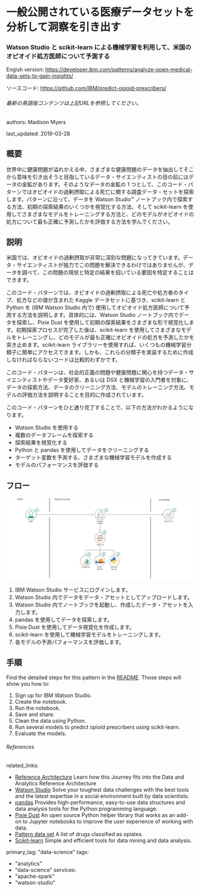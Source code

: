 # 一般公開されている医療データセットを分析して洞察を引き出す
### Watson Studio と scikit-learn による機械学習を利用して、米国のオピオイド処方医師について予測する

Engish version: https://developer.ibm.com/patterns/analyze-open-medical-data-sets-to-gain-insights/

ソースコード: https://github.com/IBM/predict-opioid-prescribers/
###### 最新の英語版コンテンツは上記URLを参照してください。

authors: Madison Myers

last_updated: 2019-03-28

## 概要

世界中に健康問題が溢れかえる中、さまざまな健康問題のデータを抽出してそこから意味を引き出そうと目指しているデータ・サイエンティストの目の前にはデータの金鉱があります。そのようなデータの金鉱の 1 つとして、このコード・パターンではオピオイドの過剰摂取による死亡に関する調査データ・セットを探索します。パターンに沿って、データを Watson Studio&trade; ノートブック内で探索する方法、初期の探索結果のいくつかを視覚化する方法、そして scikit-learn を使用してさまざまなモデルをトレーニングする方法と、どのモデルがオピオイドの処方について最も正確に予測したかを評価する方法を学んでください。

## 説明

米国では、オピオイドの過剰摂取が非常に深刻な問題になってきています。データ・サイエンティストが独力でこの問題を解決できるわけではありませんが、データを調べて、この問題の現状と特定の結果を招いている要因を特定することはできます。

このコード・パターンでは、オピオイドの過剰摂取による死亡や処方者のタイプ、処方などの値が含まれた Kaggle データセットに基づき、scikit-learn と Python を (IBM Watson Studio 内で) 使用してオピオイド処方医師について予測する方法を説明します。具体的には、Watson Studio ノートブック内でデータを探索し、Pixie Dust を使用して初期の探索結果をさまざまな形で視覚化します。初期探索プロセスが完了した後は、scikit-learn を使用してさまざまなモデルをトレーニングし、どのモデルが最も正確にオピオイドの処方を予測したかを突き止めます。scikit-learn ライブラリーを使用すれば、いくつもの機械学習分類子に簡単にアクセスできます。しかも、これらの分類子を実装するために作成しなければならないコードは比較的わずかです。

このコード・パターンは、社会的正義の問題や健康問題に関心を持つデータ・サイエンティストやデータ愛好家、あるいは DSX と機械学習の入門者を対象に、データの探索方法、データのクリーニング方法、モデルのトレーニング方法、モデルの評価方法を説明することを目的に作成されています。

このコード・パターンをひと通り完了することで、以下の方法がわかるようになります。

* Watson Studio を使用する
* 複数のデータフレームを探索する
* 探索結果を視覚化する
* Python と pandas を使用してデータをクリーニングする
* ターゲット変数を予測する、さまざまな機械学習モデルを作成する
* モデルのパフォーマンスを評価する

## フロー

![フロー](./images/analyze-open-medical-datasets-to-gain-insights.png)

1. IBM Watson Studio サービスにログインします。
1. Watson Studio 内でデータをデータ・アセットとしてアップロードします。
1. Watson Studio 内でノートブックを起動し、作成したデータ・アセットを入力します。
1. pandas を使用してデータを探索します。
1. Pixie Dust を使用してデータ視覚化を作成します。
1. scikit-learn を使用して機械学習モデルをトレーニングします。
1. 各モデルの予測パフォーマンスを評価します。


## 手順

Find the detailed steps for this pattern in the [README](https://github.com/IBM/predict-opioid-prescribers/blob/master/README.md). Those steps will show you how to:

1. Sign up for IBM Watson Studio.
1. Create the notebook.
1. Run the notebook.
1. Save and share.
1. Clean the data using Python.
1. Run several models to predict opioid prescribers using scikit-learn.
1. Evaluate the models.

###### References
related_links:
- [Reference Architecture](https://www.ibm.com/cloud/garage/architectures/dataAnalyticsArchitecture)
  Learn how this Journey fits into the Data and Analytics Reference Architecture
- [Watson Studio](https://dataplatform.cloud.ibm.com/docs/content/analyze-data/creating-notebooks.html)
  Solve your toughest data challenges with the best tools and the latest expertise in a social environment built by data scientists.
- [pandas](http://pandas.pydata.org/)
  Provides high-performance, easy-to-use data structures and data analysis tools for the Python programming language.
- [Pixie Dust]("https://ibm-watson-data-lab.github.io/pixiedust/displayapi.html#introduction")
  An open source Python helper library that works as an add-on to Jupyter notebooks to improve the user experience of working with data.
- [Pattern data set](https://www.kaggle.com/apryor6/us-opiate-prescriptions/data)
  A list of drugs classified as opiates.
- [Scikit-learn](https://scikit-learn.org/stable/)
  Simple and efficient tools for data mining and data analysis.
  
primary_tag: "data-science"
tags:
- "analytics"
- "data-science"
services:
- "apache-spark"
- "watson-studio"